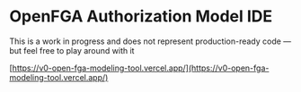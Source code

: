 # OpenFGA Authorization Model IDE

This is a work in progress and does not represent production-ready code — but feel free to play around with it

[https://v0-open-fga-modeling-tool.vercel.app/](https://v0-open-fga-modeling-tool.vercel.app/)

